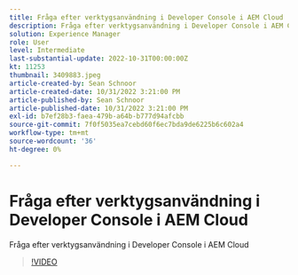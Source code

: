 ```yaml
---
title: Fråga efter verktygsanvändning i Developer Console i AEM Cloud
description: Fråga efter verktygsanvändning i Developer Console i AEM Cloud
solution: Experience Manager
role: User
level: Intermediate
last-substantial-update: 2022-10-31T00:00:00Z
kt: 11253
thumbnail: 3409883.jpeg
article-created-by: Sean Schnoor
article-created-date: 10/31/2022 3:21:00 PM
article-published-by: Sean Schnoor
article-published-date: 10/31/2022 3:21:00 PM
exl-id: b7ef28b3-faea-479b-a64b-b777d94afcbb
source-git-commit: 7f0f5035ea7cebd60f6ec7bda9de6225b6c602a4
workflow-type: tm+mt
source-wordcount: '36'
ht-degree: 0%

---
```


# Fråga efter verktygsanvändning i Developer Console i AEM Cloud

Fråga efter verktygsanvändning i Developer Console i AEM Cloud

>[!VIDEO](https://video.tv.adobe.com/v/3409883/?quality=12&learn=on)
